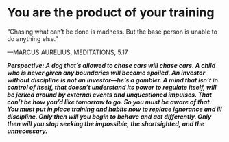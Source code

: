 # You are the product of your training

“Chasing what can’t be done is madness. But the base person is unable to do anything else.”

—MARCUS AURELIUS, MEDITATIONS, 5.17

***Perspective: A dog that’s allowed to chase cars will chase cars. A child who is never given any boundaries will become spoiled. An investor without discipline is not an investor—he’s a gambler. A mind that isn’t in control of itself, that doesn’t understand its power to regulate itself, will be jerked around by external events and unquestioned impulses. That can’t be how you’d like tomorrow to go. So you must be aware of that. You must put in place training and habits now to replace ignorance and ill discipline. Only then will you begin to behave and act differently. Only then will you stop seeking the impossible, the shortsighted, and the unnecessary.***